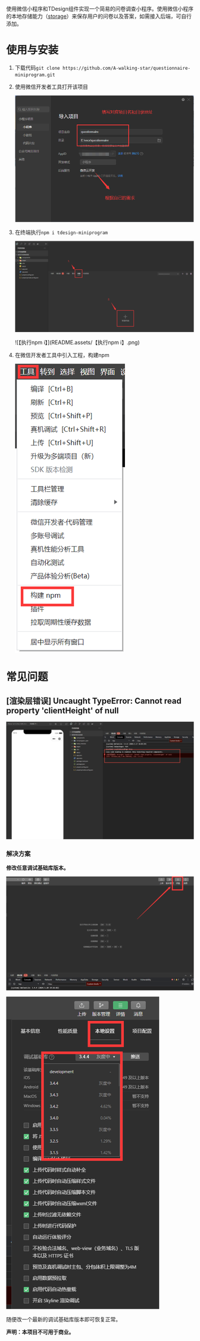 使用微信小程序和TDesign组件实现一个简易的问卷调查小程序。使用微信小程序的本地存储能力（[storage](https://developers.weixin.qq.com/miniprogram/dev/api/storage/wx.setStorage.html)）来保存用户的问卷以及答案，如需接入后端，可自行添加。

# 使用与安装

1. 下载代码`git clone https://github.com/A-walking-star/questionnaire-miniprogram.git`

2. 使用微信开发者工具打开该项目

   ![安装1](README.assets/安装1.png)

3. 在终端执行`npm i tdesign-miniprogram`

   ![【终端】](README.assets/【终端】.png)

   ![【执行npm i】](README.assets/【执行npm i】.png)

4. 在微信开发者工具中引入工程，构建npm

   ![构建npm](README.assets/构建npm.png)

   

# 常见问题

## [渲染层错误] Uncaught TypeError: Cannot read property 'clientHeight' of null

![渲染层错误1](README.assets/渲染层错误1.png)

### 解决方案

**修改任意调试基础库版本。**

![【详情】](README.assets/【详情】.png)

![【调试基础库】](README.assets/【调试基础库】.png)

随便改一个最新的调试基础库版本即可恢复正常。

**声明：本项目不可用于商业。**